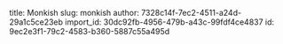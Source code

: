 title: Monkish
slug: monkish
author: 7328c14f-7ec2-4511-a24d-29a1c5ce23eb
import_id: 30dc92fb-4956-479b-a43c-99fdf4ce4837
id: 9ec2e3f1-79c2-4583-b360-5887c55a495d
